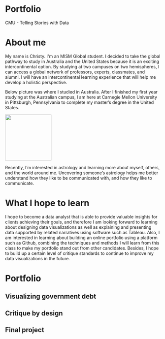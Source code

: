 # Portfolio
CMU - Telling Stories with Data

# About me
My name is Christy. I'm an MISM Global student. I decided to take the global pathway to study in Australia and the United States because it is an exciting intercontinental option. By studying at two campuses on two hemispheres, I can access a global network of professors, experts, classmates, and alumni. I will have an intercontinental learning experience that will help me develop a holistic perspective. 

Below picture was where I studied in Australia. After I finished my first year studying at the Australian campus, I am here at Carnegie Mellon University in Pittsburgh, Pennsylvania to complete my master’s degree in the United States.


<img src="https://user-images.githubusercontent.com/116990977/198948699-526a6296-aaad-4cdb-a821-0366421dc592.jpg" width="150"/>

Recently, I’m interested in astrology and learning more about myself, others, and the world around me. Uncovering someone’s astrology helps me better understand how they like to be communicated with, and how they like to communicate.

# What I hope to learn
I hope to become a data analyst that is able to provide valuable insights for clients achieving their goals, and therefore I am looking forward to learning about designing data visualizations as well as explaining and presenting data supported by related narratives using software such as Tableau. Also, I am interested in learning about building an online portfolio using a platform such as Github, combining the techniques and methods I will learn from this class to make my portfolio stand out from other candidates. Besides, I hope to build up a certain level of critique standards to continue to improve my data visualizations in the future. 

# Portfolio
## Visualizing government debt
## Critique by design
## Final project
